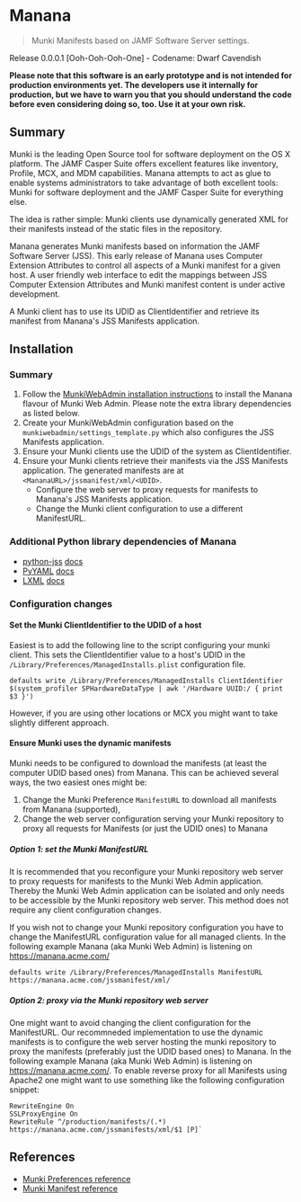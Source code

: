 # Manana

> Munki Manifests based on JAMF Software Server settings.

Release 0.0.0.1 [Ooh-Ooh-Ooh-One] - Codename: Dwarf Cavendish

**Please note that this software is an early prototype and is not intended for production environments yet. The developers use it internally for production, but we have to warn you that you should understand the code before even considering doing so, too. Use it at your own risk.**

## Summary

Munki is the leading Open Source tool for software deployment on the OS X platform. The JAMF Casper Suite offers excellent features like inventory, Profile, MCX, and MDM capabilities. Manana attempts to act as glue to enable systems administrators to take advantage of both excellent tools: Munki for software deployment and the JAMF Casper Suite for everything else.

The idea is rather simple: Munki clients use dynamically generated XML for their manifests instead of the static files in the repository.

Manana generates Munki manifests based on information the JAMF Software Server (JSS). This early release of Manana uses Computer Extension Attributes to control all aspects of a Munki manifest for a given host. A user friendly web interface to edit the mappings between JSS Computer Extension Attributes and Munki manifest content is under active development.

A Munki client has to use its UDID as ClientIdentifier and retrieve its manifest from Manana's JSS Manifests application. 


## Installation
### Summary

1. Follow the [MunkiWebAdmin installation instructions](https://github.com/munki/munkiwebadmin/wiki) to install the Manana flavour of Munki Web Admin. Please note the extra library dependencies as listed below.
2. Create your MunkiWebAdmin configuration based on the `munkiwebadmin/settings_template.py` which also configures the JSS Manifests application. 
3. Ensure your Munki clients use the UDID of the system as ClientIdentifier.
4. Ensure your Munki clients retrieve their manifests via the JSS Manifests application. The generated manifests are at `<MananaURL>/jssmanifest/xml/<UDID>`.
   * Configure the web server to proxy requests for manifests to Manana's JSS Manifests application.
   * Change the Munki client configuration to use a different ManifestURL.


### Additional Python library dependencies of Manana

* [python-jss](https://pypi.python.org/pypi/python-jss) [docs]()
* [PyYAML](https://pypi.python.org/???) [docs]()
* [LXML](https://pypi.python.org/???) [docs]()



### Configuration changes
#### Set the Munki ClientIdentifier to the UDID of a host

Easiest is to add the following line to the script configuring your munki client. This sets the ClientIdentifier value to a host's UDID in the `/Library/Preferences/ManagedInstalls.plist` configuration file.

    defaults write /Library/Preferences/ManagedInstalls ClientIdentifier $(system_profiler SPHardwareDataType | awk '/Hardware UUID:/ { print $3 }')

However, if you are using other locations or MCX you might want to take slightly different approach.

#### Ensure Munki uses the dynamic manifests

Munki needs to be configured to download the manifests (at least the computer UDID based ones) from Manana. This can be achieved several ways, the two easiest ones might be:
 1. Change the Munki Preference `ManifestURL` to download all manifests from Manana (supported),
 1. Change the web server configuration serving your Munki repository to proxy all requests for Manifests (or just the UDID ones) to Manana

##### Option 1: set the Munki ManifestURL 

It is recommended that you reconfigure your Munki repository web server to proxy requests for manifests to the Munki Web Admin application. Thereby the Munki Web Admin application can be isolated and only needs to be accessible by the Munki repository web server. This method does not require any client configuration changes.

If you wish not to change your Munki repository configuration you have to change the ManifestURL configuration value for all managed clients. In the following example Manana (aka Munki Web Admin) is listening on https://manana.acme.com/

    defaults write /Library/Preferences/ManagedInstalls ManifestURL https://manana.acme.com/jssmanifest/xml/

##### Option 2: proxy via the Munki repository web server

One might want to avoid changing the client configuration for the ManifestURL. Our recommneded implementation to use the dynamic manifests is to configure the web server hosting the munki repository to proxy the manifests (preferably just the UDID based ones) to Manana. In the following example Manana (aka Munki Web Admin) is listening on https://manana.acme.com/. To enable reverse proxy for all Manifests using Apache2 one might want to use something like the following configuration snippet:

    RewriteEngine On 
    SSLProxyEngine On
    RewriteRule ^/production/manifests/(.*) https://manana.acme.com/jssmanifests/xml/$1 [P]`


## References

 * [Munki Preferences reference](https://github.com/munki/munki/wiki/Preferences)
 * [Munki Manifest reference](https://github.com/munki/munki/wiki/Manifests)
